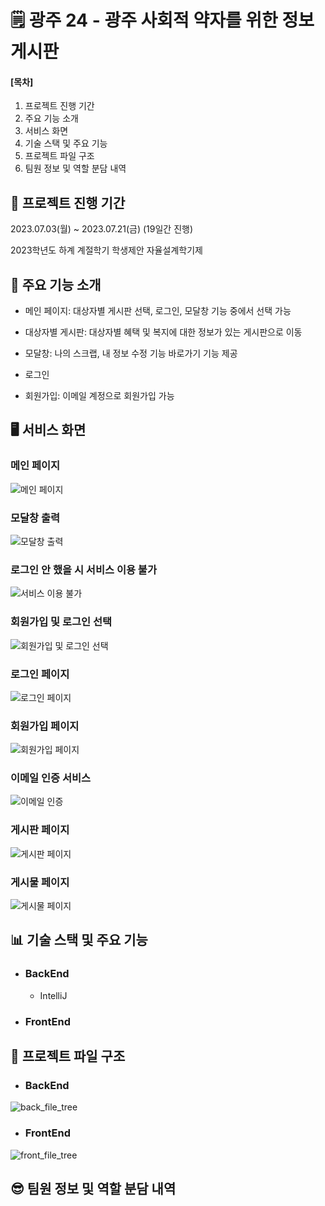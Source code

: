 # 🗒️ 광주 24 - 광주 사회적 약자를 위한 정보 게시판

#### [목차]

1. 프로젝트 진행 기간
2. 주요 기능 소개
3. 서비스 화면
4. 기술 스택 및 주요 기능
5. 프로젝트 파일 구조
6. 팀원 정보 및 역할 분담 내역

## 📆 프로젝트 진행 기간

2023.07.03(월) ~ 2023.07.21(금) (19일간 진행)

2023학년도 하계 계절학기 학생제안 자율설계학기제

## 📣 주요 기능 소개

* 메인 페이지: 대상자별 게시판 선택, 로그인, 모달창 기능 중에서 선택 가능
  
* 대상자별 게시판: 대상자별 혜택 및 복지에 대한 정보가 있는 게시판으로 이동
  
* 모달창: 나의 스크랩, 내 정보 수정 기능 바로가기 기능 제공

* 로그인

* 회원가입: 이메일 계정으로 회원가입 가능

## 🖥 서비스 화면

### 메인 페이지
![메인 페이지](https://github.com/jongbinchoi/gwangju24/assets/104592745/9ae93472-82dc-4133-93ee-454f46134ca5)

### 모달창 출력
![모달창 출력](https://github.com/jongbinchoi/gwangju24/assets/104592745/104e03bb-67b8-4ecc-8835-955626ecb487)

### 로그인 안 했을 시 서비스 이용 불가
![서비스 이용 불가](https://github.com/jongbinchoi/gwangju24/assets/104592745/0a5956e9-346f-47bb-9398-dcc7688aae40)

### 회원가입 및 로그인 선택
![회원가입 및 로그인 선택](https://github.com/jongbinchoi/gwangju24/assets/104592745/f268135b-a161-429e-a6e7-41bdd3b0b5c2)

### 로그인 페이지
![로그인 페이지](https://github.com/jongbinchoi/gwangju24/assets/104592745/2af6e2d3-7266-40d3-87f6-44a95e4322ff)

### 회원가입 페이지
![회원가입 페이지](https://github.com/jongbinchoi/gwangju24/assets/104592745/fe5a27ff-14a2-46e7-9cfc-3bd57d42d247)

### 이메일 인증 서비스
![이메일 인증](https://github.com/jongbinchoi/gwangju24/assets/104592745/360c8b17-181a-49b4-aa65-5bf3fd0d67e1)

### 게시판 페이지
![게시판 페이지](https://github.com/jongbinchoi/gwangju24/assets/104592745/dbba8f27-4184-40f8-92d2-4f2a23248f25)

### 게시물 페이지
![게시물 페이지](https://github.com/jongbinchoi/gwangju24/assets/104592745/2072519a-d976-4c2b-93f3-06c9221890bf)

## 📊 기술 스택 및 주요 기능

* ### BackEnd
  + IntelliJ
  
* ### FrontEnd

## 📂 프로젝트 파일 구조

* ### BackEnd
![back_file_tree](https://github.com/jongbinchoi/gwangju24/assets/104592745/099fe1f4-1de7-4e74-8863-388e39b10980)

* ### FrontEnd
![front_file_tree](https://github.com/jongbinchoi/gwangju24/assets/104592745/0653de78-2a29-43d0-8c08-62e7f89c61aa)



## 😎 팀원 정보 및 역할 분담 내역
